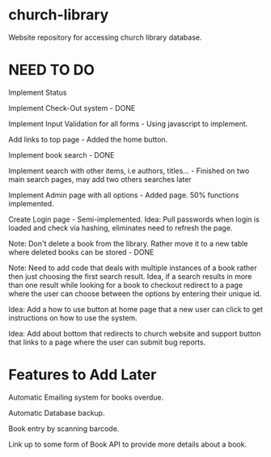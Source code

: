 # church-library
Website repository for accessing church library database.

NEED TO DO
===============

Implement Status

Implement Check-Out system - DONE

Implement Input Validation for all forms - Using javascript to implement.

Add links to top page - Added the home button.

Implement book search - DONE

Implement search with other items, i.e authors, titles... - Finished on two main search pages, may add two others searches later

Implement Admin page with all options - Added page. 50% functions implemented.

Create Login page - Semi-implemented. Idea: Pull passwords when login is loaded and check via hashing, eliminates need to refresh the page.

Note: Don't delete a book from the library. Rather move it to a new table where deleted books can be stored - DONE

Note: Need to add code that deals with multiple instances of a book rather then just choosing the first search result. Idea, if a search results in more than one result while looking for a book to checkout redirect to a page where the user can choose between the options by entering their unique id.

Idea: Add a how to use button at home page that a new user can click to get instructions on how to use the system.

Idea: Add about bottom that redirects to church website and support button that links to a page where the user can submit bug reports.


Features to Add Later
======================

Automatic Emailing system for books overdue.

Automatic Database backup.

Book entry by scanning barcode.

Link up to some form of Book API to provide more details about a book.
